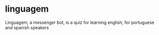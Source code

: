 # linguagem
Linguagem, a messenger bot, is a quiz for learning english, for portuguese and spanish speakers
